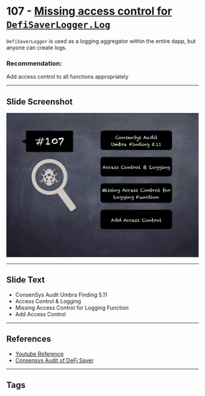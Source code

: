 
# 107 - [Missing access control for `DefiSaverLogger.Log`](./Missing%20access%20control%20for%20`DefiSaverLogger.Log`.md)

`DefiSaverLogger` is used as a logging aggregator within the entire dapp, but anyone can create logs.


### Recommendation:
Add access control to all functions appropriately


___
## Slide Screenshot
![107.png](../../images/8.%20Audit%20Findings%20201/107.png)
___
## Slide Text
- ConsenSys Audit Umbra Finding 5.11
- Access Control & Logging
- Missing Access Control for Logging Function 
- Add Access Control
___
## References
- [Youtube Reference](https://youtu.be/IXm6JAprhuw?t=506)
- [Consensys Audit of DeFi Saver](https://consensys.net/diligence/audits/2021/03/defi-saver/#missing-access-control-for-defisaverlogger-log)
___
## Tags

